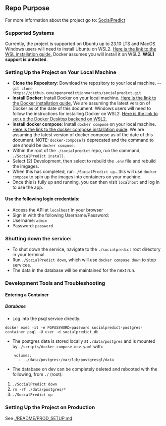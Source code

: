 ## Repo Purpose

For more information about the project go to: [SocialPredict](https://github.com/openpredictionmarkets/socialpredict)

### Supported Systems

Currently, the project is supported on Ubuntu up to 23.10 LTS and MacOS. Windows users will need to install Ubuntu on WSL2. [Here is the link to the WSL installation guide.](https://learn.microsoft.com/en-us/windows/wsl/install) Docker assumes you will install it on WSL2. **WSL1 support is untested**.

### Setting Up the Project on Your Local Machine

- **Clone the Repository**: Download the repository to your local machine.
-- `git clone https://github.com/openpredictionmarkets/socialpredict.git`
- **Install Docker**: Install Docker on your local machine. [Here is the link to the Docker installation guide.](https://docs.docker.com/get-docker/) We are assuming the latest version of Docker as of the date of this document. Windows users will need to follow the instructions for installing Docker on WSL2. [Here is the link to set up the Docker Desktop backend on WSL2.](https://docs.docker.com/desktop/wsl/)
- **Install docker compose**: Install `docker compose` on your local machine. [Here is the link to the docker compose installation guide](https://docs.docker.com/compose/install/). We are assuming the latest version of docker compose as of the date of this document. NOTE: `docker-compose` is deprecated and the command to use should be `docker compose`.
- Within the root of the `./socialpredict` repo, run the command, `./SocialPredict install`.
- Select (2) Development, then select to rebuild the `.env` file and rebuild the imgages.
- When this has completed, run `./SocialPredict up`...this will use `docker compose` to spin up the images into containers on your machine.
- Once this is fully up and running, you can then visit `localhost` and log in to use the app.

#### Use the following login credentials:

- Access the API at `localhost` in your browser
- Sign in with the following Username/Password:
- Username: `admin`
- Password: `password`

### Shutting down the service:

- To shut down the service, navigate to the `./socialpredict` root directory in your terminal.
- Run `./SocialPredict down`, which will use `docker compose down` to stop services.
- The data in the database will be maintained for the next run.

### Development Tools and Troubleshooting

#### Entering a Container

##### Database

* Log into the psql service directly:

```
docker exec -it -e PGPASSWORD=password socialpredict-postgres-container psql -U user -d socialpredict_db
```

* The postgres data is stored locally at `./data/postgres` and is mounted by `./scripts/docker-compose-dev.yaml` with:

```
    volumes:
      - ../data/postgres:/var/lib/postgresql/data
```

* The database on dev can be completely deleted and rebooted with the following, from `./` (root):

1. `./SocialPredict down`
2. `rm -rf ./data/postgres/*`
3. `./SocialPredict up`

### Setting Up the Project on Production

See [./README/PROD_SETUP.md](./README/PROD_SETUP.md)